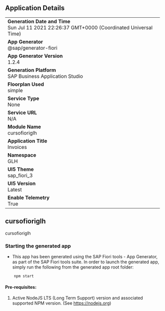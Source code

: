 ## Application Details
|               |
| ------------- |
|**Generation Date and Time**<br>Sun Jul 11 2021 22:26:37 GMT+0000 (Coordinated Universal Time)|
|**App Generator**<br>@sap/generator-fiori|
|**App Generator Version**<br>1.2.4|
|**Generation Platform**<br>SAP Business Application Studio|
|**Floorplan Used**<br>simple|
|**Service Type**<br>None|
|**Service URL**<br>N/A
|**Module Name**<br>cursofioriglh|
|**Application Title**<br>Invoices|
|**Namespace**<br>GLH|
|**UI5 Theme**<br>sap_fiori_3|
|**UI5 Version**<br>Latest|
|**Enable Telemetry**<br>True|

## cursofioriglh

cursofioriglh

### Starting the generated app

-   This app has been generated using the SAP Fiori tools - App Generator, as part of the SAP Fiori tools suite.  In order to launch the generated app, simply run the following from the generated app root folder:

```
    npm start
```

#### Pre-requisites:

1. Active NodeJS LTS (Long Term Support) version and associated supported NPM version.  (See https://nodejs.org)


